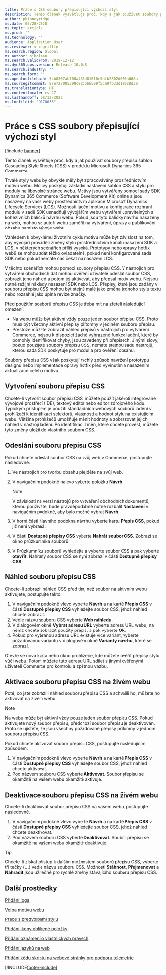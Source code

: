 ```yaml
---
title: Práce s CSS soubory přepisující výchozí styl
description: Tento článek vysvětluje proč, kdy a jak používat soubory přepisu šablon Cascading Style Sheets (CSS) v produktu Microsoft Dynamics 365 Commerce.
author: phinneyridge
ms.date: 05/28/2020
ms.topic: article
ms.prod: ''
ms.technology: ''
audience: Application User
ms.reviewer: v-chgriffin
ms.search.region: Global
ms.author: niholman
ms.search.validFrom: 2019-12-12
ms.dyn365.ops.version: Release 10.0.8
ms.search.industry: ''
ms.search.form: ''
ms.openlocfilehash: 3cb0307ab708a430d01610c5afb2802d650a068a
ms.sourcegitcommit: 87e727005399c82cbb6509f5ce9fb33d18928d30
ms.translationtype: HT
ms.contentlocale: cs-CZ
ms.lasthandoff: 08/12/2022
ms.locfileid: "9270033"
---
```

# <a name="work-with-css-override-files"></a>Práce s CSS soubory přepisující výchozí styl

[!include [banner](includes/banner.md)]

Tento článek vysvětluje proč, kdy a jak používat soubory přepisu šablon Cascading Style Sheets (CSS) v produktu Microsoft Dynamics 365 Commerce.

Trvalé styly webu by obvykle měly být zpracovávány prostřednictvím motivu webu. Motivy poskytují základní nastavení šablon CSS a stylu pro moduly na libovolné stránce webu. Motivy jsou vytvářeny pomocí sady SDK Dynamics 365 Commerce (Software Development Kit) online a jsou nasazeny na vaše weby prostřednictvím aplikace Microsoft Dynamics Lifecycle Services (LCS). Možnosti ladění motivu a konfigurace rozhraní modulu v sadě SDK usnadňují vývojářům webu vytváření upravitelných a kohezivních balíčků návrhu webu. Pokud jsou tyto balíčky návrhu nasazeny na web, mohou se autoři webu zaměřit na vytváření, úpravy a publikování obsahu namísto vývoje webu.

Vzhledem k obvyklému životním cyklu motivu může být závislost na tom, aby vývojáři prováděli změny stylu prostřednictvím kanálu nasazení SDK a LCS, v některých scénářích příliš vysoká. Prototypy nebo opravy hotfix webů se mohou zdát těžko ovladatelné, pokud není konfigurovaná sada SDK nebo pokud nemáte čas čekat na nasazení LCS.

V těchto scénářích mohou pomoci soubory přepisu CSS. V nástrojích pro vytváření obchodních dat mohou ověření uživatelé odeslat soubor CSS, zobrazit jeho náhled a potom jej aktivovat, aby přepsal motiv webu. Nejsou nutné režijní náklady nasazení SDK nebo LCS. Přepisy, které jsou zadány v souboru přepisu CSS mohou být stejně malé jako změna jednoho stylu textu nebo rozsáhlé jako úplná revize značky.

Před použitím souborů přepisu CSS je třeba mít na zřeteli následující omezení:

- Na webu může být aktivní vždy pouze jeden soubor přepisu CSS. Proto musí být všechny aktivní přepisy přítomny v jediném souboru přepisu.
- Přestože můžete zobrazit náhled přepisů v nástrojích pro vytváření Commerce, nejsou k dispozici žádné vyhrazené funkce ladění, které by pomohly identifikovat chyby, jsou zavedeny při přepisech. Jinými slovy, pokud použijete soubory přepisu CSS, nemáte stejnou sadu nástrojů, kterou sada SDK poskytuje pro modul a pro ověření obsahu.

Soubory přepisu CSS však poskytují rychlý způsob navržení prototypu designu nebo implementace opravy hotfix před vyvinutím a nasazením aktualizace celého motivu.

## <a name="create-a-css-override-file"></a>Vytvoření souboru přepisu CSS

Chcete-li vytvořit soubor přepisu CSS, můžete použít jakékoli integrované vývojové prostředí (IDE), textový editor nebo editor zdrojového kódu. Typickým přístupem je použití standardních webových souborů ladění v prohlížeči k identifikaci selektorů, vlastností a hodnot stylu na existujícím webu. Většina prohlížečů umožňuje měnit hodnoty a zobrazovat jejich náhled v nástroji ladění. Po identifikaci změn, které chcete provést, můžete tyto změny uložit do vlastního souboru CSS.

## <a name="upload-a-css-override-file"></a>Odeslání souboru přepisu CSS

Pokud chcete odeslat soubor CSS na svůj web v Commerce, postupujte následovně.

1. Ve nástrojích pro tvorbu obsahu přejděte na svůj web.
1. V navigačním podokně nalevo vyberte položku **Návrh**.

    > [!NOTE]
    > V závislosti na verzi nástrojů pro vytváření obchodních dokumentů, kterou používáte, bude pravděpodobně nutné rozbalit **Nastavení** v navigačním podokně, aby bylo možné vybrat **Návrh**.

1. V horní části hlavního podokna návrhu vyberte kartu **Přepis CSS**, pokud již není vybraná.
1. V části **Dostupné přepisy CSS** vyberte **Nahrát soubor CSS**. Zobrazí se okno průzkumníka souborů.
1. V Průzkumníku souborů vyhledejte a vyberte soubor CSS a pak vyberte **otevřít**. Nahraný soubor CSS se nyní zobrazí v části **Dostupné přepisy CSS**.

## <a name="preview-a-css-override-file"></a>Náhled souboru přepisu CSS

Chcete-li zobrazit náhled CSS před tím, než soubor na aktivním webu aktivujete, postupujte takto:

1. V navigačním podokně vlevo vyberte **Návrh** a na kartě **Přepis CSS** v části **Dostupné přepisy CSS** vyhledejte soubor CSS, jehož náhled chcete zobrazit.
1. Vedle názvu souboru CSS vyberte **Web náhledu**.
1. V dialogovém okně **Vybrat adresu URL** vyberte adresu URL webu, na němž chcete zobrazit použitý přepis, a pak vyberte **OK**.
1. Pokud pro vybranou adresu URL existuje více variant, vyberte požadovanou variantu v dialogovém okně **Varianty návrhu**, které se zobrazí.

Otevře se nová karta nebo okno prohlížeče, kde můžete ověřit přepisy stylu vůči webu. Potom můžete tuto adresu URL sdílet s jinými ověřenými uživateli Commerce pro kontrolu a zpětnou vazbu.

## <a name="activate-a-css-override-file-on-your-live-site"></a>Aktivace souboru přepisu CSS na živém webu

Poté, co jste zobrazili náhled souboru přepisu CSS a schválili ho, můžete ho aktivovat na živém webu.

> [!NOTE]
> Na webu může být aktivní vždy pouze jeden soubor přepisu CSS. Pokud aktivujete nový soubor přepisu, předchozí soubor přepisu je deaktivován. Proto se ujistěte, že jsou všechny požadované přepisy přítomny v jednom souboru přepisu CSS.

Pokud chcete aktivovat soubor přepisu CSS, postupujte následujícím způsobem:

1. V navigačním podokně vlevo vyberte **Návrh** a na kartě **Přepis CSS** v části **Dostupné přepisy CSS** vyhledejte soubor CSS, jehož náhled chcete aktivovat.
1. Pod názvem souboru CSS vyberte **Aktivovat**. Soubor přepisu se okamžitě na vašem webu okamžitě aktivuje.

## <a name="deactivate-a-css-override-file-on-your-live-site"></a>Deaktivace souboru přepisu CSS na živém webu

Chcete-li deaktivovat soubor přepisu CSS na vašem webu, postupujte následovně.

1. V navigačním podokně vlevo vyberte **Návrh** a na kartě **Přepis CSS** v části **Dostupné přepisy CSS** vyhledejte soubor CSS, jehož náhled chcete deaktivovat.
1. Pod názvem souboru CSS vyberte **Deaktivovat**. Soubor přepisu se okamžitě na vašem webu okamžitě deaktivuje.

> [!TIP]
> Chcete-li získat přístup k dalším možnostem souborů přepisu CSS, vyberte tři tečky (**...**) vedle názvu souboru CSS. Možnosti **Stáhnout**, **Přejmenovat** a **Nahradit** jsou užitečné pro rychlé změny stávajícího souboru přepisu CSS.

## <a name="additional-resources"></a>Další prostředky

[Přidání loga](add-logo.md)

[Volba motivu webu](select-site-theme.md)

[Práce s předvolbami stylu](style-presets.md)

[Přidání ikony oblíbené položky](add-favicon.md)

[Přidání oznámení o vlastnických právech](add-copyright-notice.md)

[Přidání jazyků na web](add-languages-to-site.md)

[Přidání kódu skriptu na webové stránky pro podporu telemetrie](add-telemetry.md)


[!INCLUDE[footer-include](../includes/footer-banner.md)]

